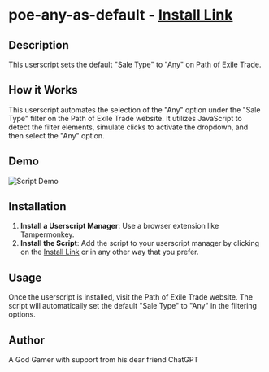 # poe-any-as-default - [Install Link](https://github.com/D4Enjoyer/poe-any-as-default/raw/main/poe-any-as-default.user.js)

## Description
This userscript sets the default "Sale Type" to "Any" on Path of Exile Trade.

## How it Works
This userscript automates the selection of the "Any" option under the "Sale Type" filter on the Path of Exile Trade website. It utilizes JavaScript to detect the filter elements, simulate clicks to activate the dropdown, and then select the "Any" option.

## Demo
<img src="https://i.imgur.com/CBS0BTK.gif" alt="Script Demo">

## Installation
1. **Install a Userscript Manager**: Use a browser extension like Tampermonkey.
2. **Install the Script**: Add the script to your userscript manager by clicking on the [Install Link](https://github.com/D4Enjoyer/poe-any-as-default/raw/main/poe-any-as-default.user.js)  or in any other way that you prefer.

## Usage
Once the userscript is installed, visit the Path of Exile Trade website. The script will automatically set the default "Sale Type" to "Any" in the filtering options.

## Author
A God Gamer with support from his dear friend ChatGPT
